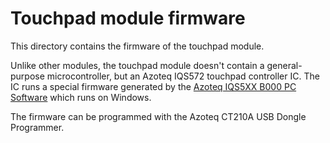 # Touchpad module firmware

This directory contains the firmware of the touchpad module.

Unlike other modules, the touchpad module doesn't contain a general-purpose microcontroller, but an Azoteq IQS572 touchpad controller IC. The IC runs a special firmware generated by the [Azoteq IQS5XX B000 PC Software](https://www.azoteq.com/design/software-and-tools/)
which runs on Windows.

The firmware can be programmed with the Azoteq CT210A USB Dongle Programmer.
